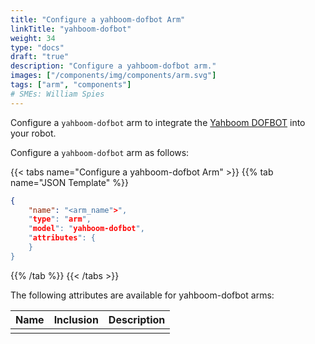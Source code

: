 ```yaml
---
title: "Configure a yahboom-dofbot Arm"
linkTitle: "yahboom-dofbot"
weight: 34
type: "docs"
draft: "true"
description: "Configure a yahboom-dofbot arm."
images: ["/components/img/components/arm.svg"]
tags: ["arm", "components"]
# SMEs: William Spies
---
```


Configure a `yahboom-dofbot` arm to integrate the [Yahboom DOFBOT](https://category.yahboom.net/collections/r-robotics-arm) into your robot.

Configure a `yahboom-dofbot` arm as follows:

{{< tabs name="Configure a yahboom-dofbot Arm" >}}
{{% tab name="JSON Template" %}}

```json {class="line-numbers linkable-line-numbers"}
{
    "name": "<arm_name">",
    "type": "arm",
    "model": "yahboom-dofbot",
    "attributes": {
    }
}
```

{{% /tab %}}
{{< /tabs >}}

The following attributes are available for yahboom-dofbot arms:

| Name | Inclusion | Description |
| ---- | --------- | ----------- |
|  |  |  |

